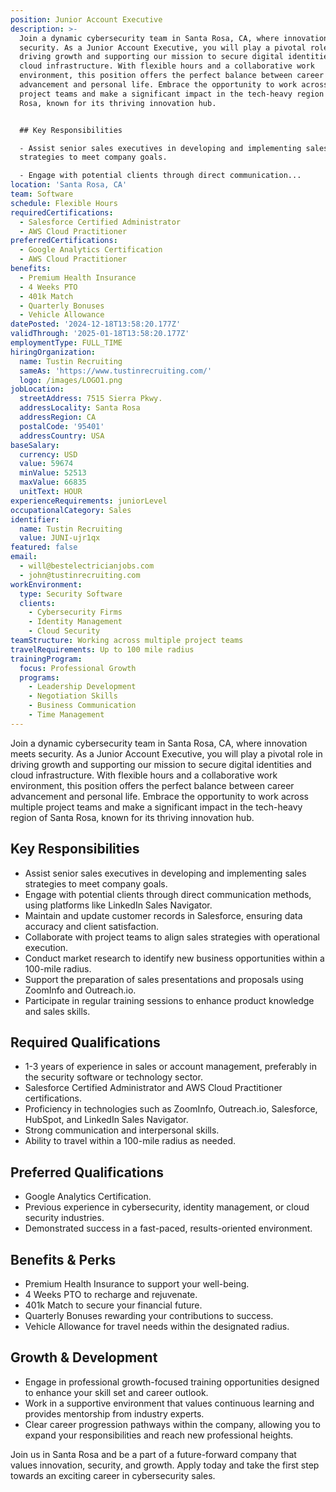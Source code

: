```yaml
---
position: Junior Account Executive
description: >-
  Join a dynamic cybersecurity team in Santa Rosa, CA, where innovation meets
  security. As a Junior Account Executive, you will play a pivotal role in
  driving growth and supporting our mission to secure digital identities and
  cloud infrastructure. With flexible hours and a collaborative work
  environment, this position offers the perfect balance between career
  advancement and personal life. Embrace the opportunity to work across multiple
  project teams and make a significant impact in the tech-heavy region of Santa
  Rosa, known for its thriving innovation hub.


  ## Key Responsibilities

  - Assist senior sales executives in developing and implementing sales
  strategies to meet company goals.

  - Engage with potential clients through direct communication...
location: 'Santa Rosa, CA'
team: Software
schedule: Flexible Hours
requiredCertifications:
  - Salesforce Certified Administrator
  - AWS Cloud Practitioner
preferredCertifications:
  - Google Analytics Certification
  - AWS Cloud Practitioner
benefits:
  - Premium Health Insurance
  - 4 Weeks PTO
  - 401k Match
  - Quarterly Bonuses
  - Vehicle Allowance
datePosted: '2024-12-18T13:58:20.177Z'
validThrough: '2025-01-18T13:58:20.177Z'
employmentType: FULL_TIME
hiringOrganization:
  name: Tustin Recruiting
  sameAs: 'https://www.tustinrecruiting.com/'
  logo: /images/LOGO1.png
jobLocation:
  streetAddress: 7515 Sierra Pkwy.
  addressLocality: Santa Rosa
  addressRegion: CA
  postalCode: '95401'
  addressCountry: USA
baseSalary:
  currency: USD
  value: 59674
  minValue: 52513
  maxValue: 66835
  unitText: HOUR
experienceRequirements: juniorLevel
occupationalCategory: Sales
identifier:
  name: Tustin Recruiting
  value: JUNI-ujr1qx
featured: false
email:
  - will@bestelectricianjobs.com
  - john@tustinrecruiting.com
workEnvironment:
  type: Security Software
  clients:
    - Cybersecurity Firms
    - Identity Management
    - Cloud Security
teamStructure: Working across multiple project teams
travelRequirements: Up to 100 mile radius
trainingProgram:
  focus: Professional Growth
  programs:
    - Leadership Development
    - Negotiation Skills
    - Business Communication
    - Time Management
---
```



Join a dynamic cybersecurity team in Santa Rosa, CA, where innovation meets security. As a Junior Account Executive, you will play a pivotal role in driving growth and supporting our mission to secure digital identities and cloud infrastructure. With flexible hours and a collaborative work environment, this position offers the perfect balance between career advancement and personal life. Embrace the opportunity to work across multiple project teams and make a significant impact in the tech-heavy region of Santa Rosa, known for its thriving innovation hub.

## Key Responsibilities
- Assist senior sales executives in developing and implementing sales strategies to meet company goals.
- Engage with potential clients through direct communication methods, using platforms like LinkedIn Sales Navigator.
- Maintain and update customer records in Salesforce, ensuring data accuracy and client satisfaction.
- Collaborate with project teams to align sales strategies with operational execution.
- Conduct market research to identify new business opportunities within a 100-mile radius.
- Support the preparation of sales presentations and proposals using ZoomInfo and Outreach.io.
- Participate in regular training sessions to enhance product knowledge and sales skills.

## Required Qualifications
- 1-3 years of experience in sales or account management, preferably in the security software or technology sector.
- Salesforce Certified Administrator and AWS Cloud Practitioner certifications.
- Proficiency in technologies such as ZoomInfo, Outreach.io, Salesforce, HubSpot, and LinkedIn Sales Navigator.
- Strong communication and interpersonal skills.
- Ability to travel within a 100-mile radius as needed.

## Preferred Qualifications
- Google Analytics Certification.
- Previous experience in cybersecurity, identity management, or cloud security industries.
- Demonstrated success in a fast-paced, results-oriented environment.

## Benefits & Perks
- Premium Health Insurance to support your well-being.
- 4 Weeks PTO to recharge and rejuvenate.
- 401k Match to secure your financial future.
- Quarterly Bonuses rewarding your contributions to success.
- Vehicle Allowance for travel needs within the designated radius.

## Growth & Development
- Engage in professional growth-focused training opportunities designed to enhance your skill set and career outlook.
- Work in a supportive environment that values continuous learning and provides mentorship from industry experts.
- Clear career progression pathways within the company, allowing you to expand your responsibilities and reach new professional heights.

Join us in Santa Rosa and be a part of a future-forward company that values innovation, security, and growth. Apply today and take the first step towards an exciting career in cybersecurity sales.